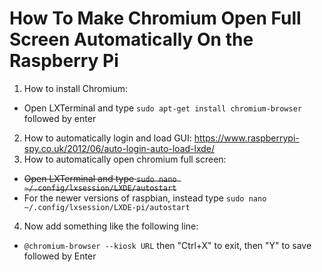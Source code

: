 How To Make Chromium Open Full Screen Automatically On the Raspberry Pi
=======================================================================

1. How to install Chromium: 
- Open LXTerminal and type `sudo apt-get install chromium-browser` followed by enter 
2. How to automatically login and load GUI: https://www.raspberrypi-spy.co.uk/2012/06/auto-login-auto-load-lxde/
3. How to automatically open chromium full screen:
- ~~Open LXTerminal and type `sudo nano ~/.config/lxsession/LXDE/autostart`~~
- For the newer versions of raspbian, instead type `sudo nano ~/.config/lxsession/LXDE-pi/autostart`
4. Now add something like the following line:
- `@chromium-browser --kiosk URL` then "Ctrl+X" to exit, then "Y" to save followed by Enter
